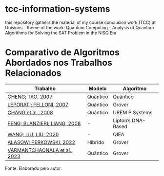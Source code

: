 # tcc-information-systems
this repository gathers the material of my course conclusion work (TCC) at Unisinos - theme of the work: Quantum Computing - Analysis of Quantum Algorithms for Solving the SAT Problem in the NISQ Era

# Comparativo de Algoritmos Abordados nos Trabalhos Relacionados

| Trabalho | Modelo | Algoritmo |
|----------|--------|-----------|
| [CHENG; TAO, 2007](./papers/01.pdf) | Quântico | Quântico |
| [LEPORATI; FELLONI, 2007](./papers/02.pdf) | Quântico | Grover |
| [CHANG et al., 2008](./papers/03.pdf) | Quântico | UREM P Systems |
| [FENG; BLANZIERI; LIANG, 2008](./papers/04.pdf) | - | Lipton’s DNA-Based |
| [WANG; LIU; LIU, 2020](./papers/05.pdf) | - | QIEA |
| [ALASOW; PERKOWSKI, 2022](./papers/06.pdf) | Híbrido | Grover |
| [VARMANTCHAONALA et al., 2023](./papers/07.pdf) | Quântico | Grover |

Fonte: Elaborado pelo autor.

